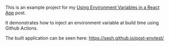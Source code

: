 This is an example project for my [Using Environment Variables in a React App](https://brntn.me/blog/using-environment-variables-in-a-react-app/) post.

It demonstrates how to inject an environment variable at build time using Github Actions.

The built application can be seen here:
https://sesh.github.io/post-envtest/
